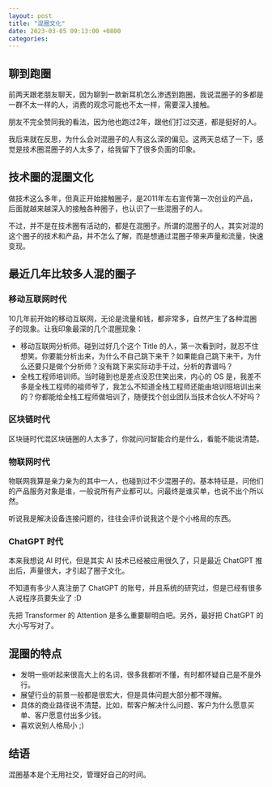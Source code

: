 ```yaml
---
layout: post
title: "混圈文化"
date: 2023-03-05 09:13:00 +0800
categories:
---
```


## 聊到跑圈

前两天跟老朋友聊天，因为聊到一款新耳机怎么渗透到跑圈，我说混圈子的多都是一群不太一样的人，消费的观念可能也不太一样，需要深入接触。

朋友不完全赞同我的看法，因为他也跑过2年，跟他们打过交道，都是挺好的人。

我后来就在反思，为什么会对混圈子的人有这么深的偏见。这两天总结了一下，感觉是技术圈混圈子的人太多了，给我留下了很多负面的印象。

## 技术圈的混圈文化

做技术这么多年，但真正开始接触圈子，是2011年左右宣传第一次创业的产品，后面就越来越深入的接触各种圈子，也认识了一些混圈子的人。

不过，并不是在技术圈有活动的，都是在混圈子。所谓的混圈子的人，其实对混的这个圈子的技术和产品，并不怎么了解，而是想通过混圈子带来声量和流量，快速变现。

## 最近几年比较多人混的圈子

### 移动互联网时代

10几年前开始的移动互联网，无论是流量和钱，都非常多，自然产生了各种混圈子的现象。让我印象最深的几个混圈现象：

- 移动互联网分析师。碰到过好几个这个 Title 的人，第一次看到时，就忍不住想笑。你要能分析出来，为什么不自己跳下来干？如果能自己跳下来干，为什么还要只是做个分析师？没有跳下来实际动手干过，分析的靠谱吗？
- 全栈工程师培训师。当时碰到也是差点没忍住笑出来，内心的 OS 是，我差不多是全栈工程师的祖师爷了，我怎么不知道全栈工程师还能由培训班培训出来的？你都能给全栈工程师做培训了，随便找个创业团队当技术合伙人不好吗？

### 区块链时代

区块链时代混区块链圈的人太多了，你就问问智能合约是什么，看能不能说清楚。

### 物联网时代

物联网我算是亲力亲为的其中一人，也碰到过不少混圈子的。基本特征是，问他们的产品服务对象是谁，一般说所有产业都可以。问最终是谁买单，也说不出个所以然。

听说我是解决设备连接问题的，往往会评价说我这个是个小格局的东西。

### ChatGPT 时代

本来我想说 AI 时代，但是其实 AI 技术已经被应用很久了，只是最近 ChatGPT 推出后，声量很大，才引起了圈子文化。

不知道有多少人真注册了 ChatGPT 的账号，并且系统的研究过，但是已经有很多人说程序员要失业了 :D

先把 Transformer 的 Attention 是多么重要聊明白吧。另外，最好把 ChatGPT 的大小写写对了。

## 混圈的特点

* 发明一些听起来很高大上的名词，很多我都听不懂，有时都怀疑自己是不是外行。
* 展望行业的前景一般都是很宏大，但是具体问题大部分都不理解。
* 具体的商业路径说不清楚。比如，帮客户解决什么问题、客户为什么愿意买单、客户愿意付出多少钱。
* 喜欢说别人格局小 ;)

## 结语

混圈基本是个无用社交，管理好自己的时间。
